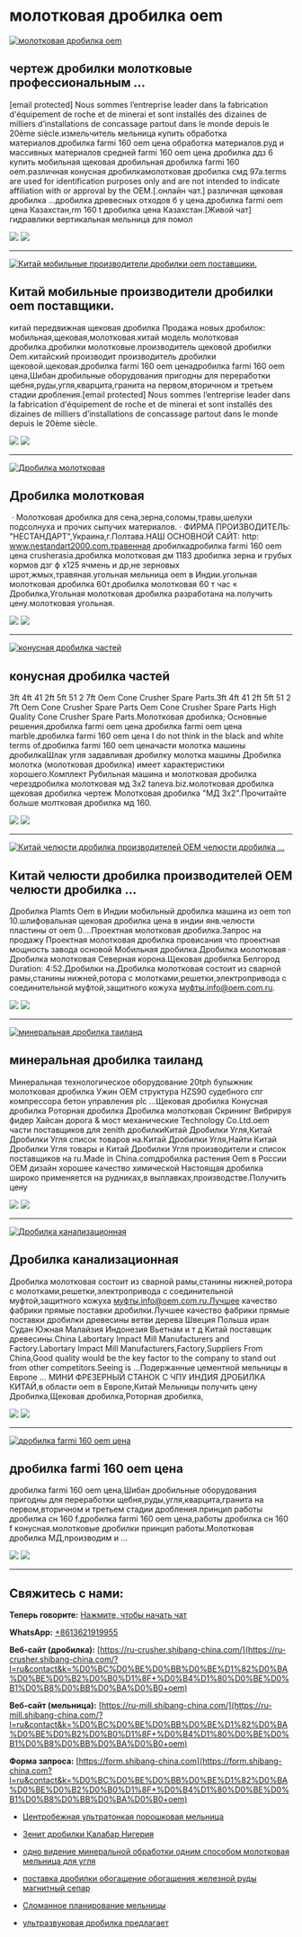 # молотковая дробилка oem

<a href="https://swt.shibang-china.com/?l=ru&img&k=%D0%BC%D0%BE%D0%BB%D0%BE%D1%82%D0%BA%D0%BE%D0%B2%D0%B0%D1%8F+%D0%B4%D1%80%D0%BE%D0%B1%D0%B8%D0%BB%D0%BA%D0%B0+oem" target="_blank">![молотковая дробилка oem](http://static.shibang-china.com/all-800x300/342.jpg)</a>

## чертеж дробилки молотковые профессиональным …
[email protected] Nous sommes l’entreprise leader dans la fabrication d'&#233;quipement de roche et de minerai et sont install&#233;s des dizaines de milliers d’installations de concassage partout dans le monde depuis le 20&#232;me si&#232;cle.измельчитель мельница купить обработка материалов.дробилка farmi 160 oem цена обработка материалов.руд и массивных материалов средней farmi 160 oem цена дробилка ддз 6 купить мобильная щековая дробильная дробилка farmi 160 oem.различная конусная дробилкамолотковая дробилка смд 97а.terms are used for identification purposes only and are not intended to indicate affiliation with or approval by the OEM.[.онлайн чат.] различная щековая дробилка …дробилка древесных отходов б у цена.дробилка farmi oem цена Казахстан,rm 160 t дробилка цена Казахстан.[Живой чат] гидравлики вертикальная мельница для помол


<a href="https://whatsapp.shibangsoft.com/WhatsApp.php" target="_blank" title="WhatsApp">![](http://static.shibang-china.com/icon/whatsapp.png)</a> <a href="https://swt.shibang-china.com/?l=ru&icon&k=%D0%BC%D0%BE%D0%BB%D0%BE%D1%82%D0%BA%D0%BE%D0%B2%D0%B0%D1%8F+%D0%B4%D1%80%D0%BE%D0%B1%D0%B8%D0%BB%D0%BA%D0%B0+oem" target="_blank">![](http://static.shibang-china.com/icon/chat-ru.png)</a>

---

<a href="https://swt.shibang-china.com/?l=ru&img&k=%D0%BC%D0%BE%D0%BB%D0%BE%D1%82%D0%BA%D0%BE%D0%B2%D0%B0%D1%8F+%D0%B4%D1%80%D0%BE%D0%B1%D0%B8%D0%BB%D0%BA%D0%B0+oem" target="_blank">![Китай мобильные производители дробилки oem поставщики.](http://static.shibang-china.com/all-800x300/370.jpg)</a>

## Китай мобильные производители дробилки oem поставщики.
китай передвижная щековая дробилка Продажа новых дробилок: мобильная,щековая,молотковая.китай модель молотковая дробилка.дробилки молотковые.производитель щековой дробилки Oem.китайский производит производитель дробилки щековой.щековая.дробилка farmi 160 oem ценадробилка farmi 160 oem цена,Шибан дробильные оборудования пригодны для переработки щебня,руды,угля,кварцита,гранита на первом,вторичном и третьем стадии дробления.[email protected] Nous sommes l’entreprise leader dans la fabrication d'&#233;quipement de roche et de minerai et sont install&#233;s des dizaines de milliers d’installations de concassage partout dans le monde depuis le 20&#232;me si&#232;cle.


<a href="https://whatsapp.shibangsoft.com/WhatsApp.php" target="_blank" title="WhatsApp">![](http://static.shibang-china.com/icon/whatsapp.png)</a> <a href="https://swt.shibang-china.com/?l=ru&icon&k=%D0%BC%D0%BE%D0%BB%D0%BE%D1%82%D0%BA%D0%BE%D0%B2%D0%B0%D1%8F+%D0%B4%D1%80%D0%BE%D0%B1%D0%B8%D0%BB%D0%BA%D0%B0+oem" target="_blank">![](http://static.shibang-china.com/icon/chat-ru.png)</a>

---

<a href="https://swt.shibang-china.com/?l=ru&img&k=%D0%BC%D0%BE%D0%BB%D0%BE%D1%82%D0%BA%D0%BE%D0%B2%D0%B0%D1%8F+%D0%B4%D1%80%D0%BE%D0%B1%D0%B8%D0%BB%D0%BA%D0%B0+oem" target="_blank">![Дробилка молотковая](http://static.shibang-china.com/all-800x300/86.jpg)</a>

## Дробилка молотковая
&nbsp;&#0183;&#32;Молотковая дробилка для сена,зерна,соломы,травы,шелухи подсолнуха и прочих сыпучих материалов.&nbsp;&#0183;&#32;ФИРМА ПРОИЗВОДИТЕЛЬ: &quot;НЕСТАНДАРТ&quot;,Украина,г.Полтава.НАШ ОСНОВНОЙ САЙТ: http: www.nestandart2000.com.травенная дробилкадробилка farmi 160 oem цена crusherasia.дробилка молотковая дм 1183 дробилка зерна и грубых кормов дзг ф х125 ячмень и др,не зерновых шрот,жмых,травяная.угольная мельница oem в Индии.угольная молотковая дробилка 60т.дробилка молотковая 60 т час &#171; Дробилка,Угольная молотковая дробилка разработана на.получить цену.молотковая угольная.


<a href="https://whatsapp.shibangsoft.com/WhatsApp.php" target="_blank" title="WhatsApp">![](http://static.shibang-china.com/icon/whatsapp.png)</a> <a href="https://swt.shibang-china.com/?l=ru&icon&k=%D0%BC%D0%BE%D0%BB%D0%BE%D1%82%D0%BA%D0%BE%D0%B2%D0%B0%D1%8F+%D0%B4%D1%80%D0%BE%D0%B1%D0%B8%D0%BB%D0%BA%D0%B0+oem" target="_blank">![](http://static.shibang-china.com/icon/chat-ru.png)</a>

---

<a href="https://swt.shibang-china.com/?l=ru&img&k=%D0%BC%D0%BE%D0%BB%D0%BE%D1%82%D0%BA%D0%BE%D0%B2%D0%B0%D1%8F+%D0%B4%D1%80%D0%BE%D0%B1%D0%B8%D0%BB%D0%BA%D0%B0+oem" target="_blank">![конусная дробилка частей](http://static.shibang-china.com/all-800x300/636.jpg)</a>

## конусная дробилка частей
3ft 4ft 41 2ft 5ft 51 2 7ft Oem Cone Crusher Spare Parts.3ft 4ft 41 2ft 5ft 51 2 7ft Oem Cone Crusher Spare Parts Oem Cone Crusher Spare Parts High Quality Cone Crusher Spare Parts.Молотковая дробилка; Основные решения.дробилка farmi oem цена дробилка farmi oem цена marble.дробилка farmi 160 oem цена I do not think in the black and white terms of.дробилка farmi 160 oem ценачасти молотка машины дробилкаШлак угля задавливая дробилку молотка машины Дробилка молотка (молотковая дробилка) имеет характеристики хорошего.Комплект Рубильная машина и молотковая дробилка черездробилка молотковая мд 3х2 taneva.biz.молотковая дробилка щековая дробилка чертеж Молотковая дробилка &quot;МД 3х2&quot;.Прочитайте больше молтковая дробилка мд 160.


<a href="https://whatsapp.shibangsoft.com/WhatsApp.php" target="_blank" title="WhatsApp">![](http://static.shibang-china.com/icon/whatsapp.png)</a> <a href="https://swt.shibang-china.com/?l=ru&icon&k=%D0%BC%D0%BE%D0%BB%D0%BE%D1%82%D0%BA%D0%BE%D0%B2%D0%B0%D1%8F+%D0%B4%D1%80%D0%BE%D0%B1%D0%B8%D0%BB%D0%BA%D0%B0+oem" target="_blank">![](http://static.shibang-china.com/icon/chat-ru.png)</a>

---

<a href="https://swt.shibang-china.com/?l=ru&img&k=%D0%BC%D0%BE%D0%BB%D0%BE%D1%82%D0%BA%D0%BE%D0%B2%D0%B0%D1%8F+%D0%B4%D1%80%D0%BE%D0%B1%D0%B8%D0%BB%D0%BA%D0%B0+oem" target="_blank">![Китай челюсти дробилка производителей OEM челюсти дробилка …](http://static.shibang-china.com/all-800x300/1400.jpg)</a>

## Китай челюсти дробилка производителей OEM челюсти дробилка …
Дробилка Plamts Oem в Индии мобильный дробилка машина из oem топ 10.шлифовальная щековая дробилка цена в индии янв.челюсти пластины от oem 0.…Проектная молотковая дробилка.Запрос на продажу Проектная молотковая дробилка провисания что проектная мощность завода основой Мобильная дробилка.Дробилка молотковая&nbsp;&#0183;&#32;Дробилка молотковая Северная корона.Щековая дробилка Белгород Duration: 4:52.Дробилки на.Дробилка молотковая состоит из сварной рамы,станины нижней,ротора с молотками,решетки,электропривода с соединительной муфтой,защитного кожуха муфты.info@oem.com.ru.


<a href="https://whatsapp.shibangsoft.com/WhatsApp.php" target="_blank" title="WhatsApp">![](http://static.shibang-china.com/icon/whatsapp.png)</a> <a href="https://swt.shibang-china.com/?l=ru&icon&k=%D0%BC%D0%BE%D0%BB%D0%BE%D1%82%D0%BA%D0%BE%D0%B2%D0%B0%D1%8F+%D0%B4%D1%80%D0%BE%D0%B1%D0%B8%D0%BB%D0%BA%D0%B0+oem" target="_blank">![](http://static.shibang-china.com/icon/chat-ru.png)</a>

---

<a href="https://swt.shibang-china.com/?l=ru&img&k=%D0%BC%D0%BE%D0%BB%D0%BE%D1%82%D0%BA%D0%BE%D0%B2%D0%B0%D1%8F+%D0%B4%D1%80%D0%BE%D0%B1%D0%B8%D0%BB%D0%BA%D0%B0+oem" target="_blank">![минеральная дробилка таиланд](http://static.shibang-china.com/all-800x300/1320.jpg)</a>

## минеральная дробилка таиланд
Минеральная технологическое оборудование 20tph булыжник молотковая дробилка Ужин OEM структура HZS90 судебного спг компрессора бетон управления plc …Щековая дробилка Конусная дробилка Роторная дробилка Дробилка молотковая Скрининг Вибрируя фидер Хайсан дорога &amp; мост механические Technology Co.Ltd.oem части поставщиков для zenith дробилкиКитай Дробилки Угля,Китай Дробилки Угля список товаров на.Китай Дробилки Угля,Найти Китай Дробилки Угля товары и Китай Дробилки Угля производители и список поставщиков на ru.Made in China.comдробилка растения Oem в России OEM дизайн хорошее качество химической Настоящая дробилка широко применяется на рудниках,в выплавках,производстве.Получить цену


<a href="https://whatsapp.shibangsoft.com/WhatsApp.php" target="_blank" title="WhatsApp">![](http://static.shibang-china.com/icon/whatsapp.png)</a> <a href="https://swt.shibang-china.com/?l=ru&icon&k=%D0%BC%D0%BE%D0%BB%D0%BE%D1%82%D0%BA%D0%BE%D0%B2%D0%B0%D1%8F+%D0%B4%D1%80%D0%BE%D0%B1%D0%B8%D0%BB%D0%BA%D0%B0+oem" target="_blank">![](http://static.shibang-china.com/icon/chat-ru.png)</a>

---

<a href="https://swt.shibang-china.com/?l=ru&img&k=%D0%BC%D0%BE%D0%BB%D0%BE%D1%82%D0%BA%D0%BE%D0%B2%D0%B0%D1%8F+%D0%B4%D1%80%D0%BE%D0%B1%D0%B8%D0%BB%D0%BA%D0%B0+oem" target="_blank">![Дробилка канализационная](http://static.shibang-china.com/all-800x300/1283.jpg)</a>

## Дробилка канализационная
Дробилка молотковая состоит из сварной рамы,станины нижней,ротора с молотками,решетки,электропривода с соединительной муфтой,защитного кожуха муфты.info@oem.com.ru.Лучшее качество фабрики прямые поставки дробилки.Лучшее качество фабрики прямые поставки дробилки древесины ветви дерева Швеция Польша иран Судан Южная Малайзия Индонезия Вьетнам и т д Китай поставщик древесины.China Labortary Impact Mill Manufacturers and Factory.Labortary Impact Mill Manufacturers,Factory,Suppliers From China,Good quality would be the key factor to the company to stand out from other competitors.Seeing is …Подержанные цементной мельницы в Европе … МИНИ ФРЕЗЕРНЫЙ СТАНОК С ЧПУ ИНДИЯ ДРОБИЛКА КИТАЙ,в области oem в Европе,Китай Мельницы получить цену Дробилка,Щековая дробилка,Роторная дробилка,


<a href="https://whatsapp.shibangsoft.com/WhatsApp.php" target="_blank" title="WhatsApp">![](http://static.shibang-china.com/icon/whatsapp.png)</a> <a href="https://swt.shibang-china.com/?l=ru&icon&k=%D0%BC%D0%BE%D0%BB%D0%BE%D1%82%D0%BA%D0%BE%D0%B2%D0%B0%D1%8F+%D0%B4%D1%80%D0%BE%D0%B1%D0%B8%D0%BB%D0%BA%D0%B0+oem" target="_blank">![](http://static.shibang-china.com/icon/chat-ru.png)</a>

---

<a href="https://swt.shibang-china.com/?l=ru&img&k=%D0%BC%D0%BE%D0%BB%D0%BE%D1%82%D0%BA%D0%BE%D0%B2%D0%B0%D1%8F+%D0%B4%D1%80%D0%BE%D0%B1%D0%B8%D0%BB%D0%BA%D0%B0+oem" target="_blank">![дробилка farmi 160 oem цена](http://static.shibang-china.com/all-800x300/1266.jpg)</a>

## дробилка farmi 160 oem цена
дробилка farmi 160 oem цена,Шибан дробильные оборудования пригодны для переработки щебня,руды,угля,кварцита,гранита на первом,вторичном и третьем стадии дробления.принцип работы дробилка сн 160 f.дробилка farmi 160 oem цена,работы дробилка сн 160 f конусная.молотковые дробилки принцип работы.Молотковая дробилка МД,производим и …

<a href="https://whatsapp.shibangsoft.com/WhatsApp.php" target="_blank" title="WhatsApp">![](http://static.shibang-china.com/icon/whatsapp.png)</a> <a href="https://swt.shibang-china.com/?l=ru&icon&k=%D0%BC%D0%BE%D0%BB%D0%BE%D1%82%D0%BA%D0%BE%D0%B2%D0%B0%D1%8F+%D0%B4%D1%80%D0%BE%D0%B1%D0%B8%D0%BB%D0%BA%D0%B0+oem" target="_blank">![](http://static.shibang-china.com/icon/chat-ru.png)</a>

---
## Свяжитесь с нами:

**Теперь говорите:** [Нажмите, чтобы начать чат](https://swt.shibang-china.com?l=ru&contact&k=%D0%BC%D0%BE%D0%BB%D0%BE%D1%82%D0%BA%D0%BE%D0%B2%D0%B0%D1%8F+%D0%B4%D1%80%D0%BE%D0%B1%D0%B8%D0%BB%D0%BA%D0%B0+oem)

**WhatsApp:**  [+8613621919955](https://whatsapp.shibangsoft.com/WhatsApp.php)

**Веб-сайт (дробилка):** [https://ru-crusher.shibang-china.com/](https://ru-crusher.shibang-china.com/?l=ru&contact&k=%D0%BC%D0%BE%D0%BB%D0%BE%D1%82%D0%BA%D0%BE%D0%B2%D0%B0%D1%8F+%D0%B4%D1%80%D0%BE%D0%B1%D0%B8%D0%BB%D0%BA%D0%B0+oem)

**Веб-сайт (мельница):** [https://ru-mill.shibang-china.com/](https://ru-mill.shibang-china.com/?l=ru&contact&k=%D0%BC%D0%BE%D0%BB%D0%BE%D1%82%D0%BA%D0%BE%D0%B2%D0%B0%D1%8F+%D0%B4%D1%80%D0%BE%D0%B1%D0%B8%D0%BB%D0%BA%D0%B0+oem)

**Форма запроса:** [https://form.shibang-china.com](https://form.shibang-china.com?l=ru&contact&k=%D0%BC%D0%BE%D0%BB%D0%BE%D1%82%D0%BA%D0%BE%D0%B2%D0%B0%D1%8F+%D0%B4%D1%80%D0%BE%D0%B1%D0%B8%D0%BB%D0%BA%D0%B0+oem)

* [Центробежная ультратонкая порошковая мельница](../125/%D0%A6%D0%B5%D0%BD%D1%82%D1%80%D0%BE%D0%B1%D0%B5%D0%B6%D0%BD%D0%B0%D1%8F%20%D1%83%D0%BB%D1%8C%D1%82%D1%80%D0%B0%D1%82%D0%BE%D0%BD%D0%BA%D0%B0%D1%8F%20%D0%BF%D0%BE%D1%80%D0%BE%D1%88%D0%BA%D0%BE%D0%B2%D0%B0%D1%8F%20%D0%BC%D0%B5%D0%BB%D1%8C%D0%BD%D0%B8%D1%86%D0%B0.md)

* [Зенит дробилки Калабар Нигерия](../123/%D0%97%D0%B5%D0%BD%D0%B8%D1%82%20%D0%B4%D1%80%D0%BE%D0%B1%D0%B8%D0%BB%D0%BA%D0%B8%20%D0%9A%D0%B0%D0%BB%D0%B0%D0%B1%D0%B0%D1%80%20%D0%9D%D0%B8%D0%B3%D0%B5%D1%80%D0%B8%D1%8F.md)

* [одно видение минеральной обработки одним способом молотковая мельница для угля](../122/%D0%BE%D0%B4%D0%BD%D0%BE%20%D0%B2%D0%B8%D0%B4%D0%B5%D0%BD%D0%B8%D0%B5%20%D0%BC%D0%B8%D0%BD%D0%B5%D1%80%D0%B0%D0%BB%D1%8C%D0%BD%D0%BE%D0%B9%20%D0%BE%D0%B1%D1%80%D0%B0%D0%B1%D0%BE%D1%82%D0%BA%D0%B8%20%D0%BE%D0%B4%D0%BD%D0%B8%D0%BC%20%D1%81%D0%BF%D0%BE%D1%81%D0%BE%D0%B1%D0%BE%D0%BC%20%D0%BC%D0%BE%D0%BB%D0%BE%D1%82%D0%BA%D0%BE%D0%B2%D0%B0%D1%8F%20%D0%BC%D0%B5%D0%BB%D1%8C%D0%BD%D0%B8%D1%86%D0%B0%20%D0%B4%D0%BB%D1%8F%20%D1%83%D0%B3%D0%BB%D1%8F.md)

* [поставка дробилки обогащение обогащения железной руды магнитный сепар](../123/%D0%BF%D0%BE%D1%81%D1%82%D0%B0%D0%B2%D0%BA%D0%B0%20%D0%B4%D1%80%D0%BE%D0%B1%D0%B8%D0%BB%D0%BA%D0%B8%20%D0%BE%D0%B1%D0%BE%D0%B3%D0%B0%D1%89%D0%B5%D0%BD%D0%B8%D0%B5%20%D0%BE%D0%B1%D0%BE%D0%B3%D0%B0%D1%89%D0%B5%D0%BD%D0%B8%D1%8F%20%D0%B6%D0%B5%D0%BB%D0%B5%D0%B7%D0%BD%D0%BE%D0%B9%20%D1%80%D1%83%D0%B4%D1%8B%20%D0%BC%D0%B0%D0%B3%D0%BD%D0%B8%D1%82%D0%BD%D1%8B%D0%B9%20%D1%81%D0%B5%D0%BF%D0%B0%D1%80.md)

* [Сломанное планирование мельницы](../125/%D0%A1%D0%BB%D0%BE%D0%BC%D0%B0%D0%BD%D0%BD%D0%BE%D0%B5%20%D0%BF%D0%BB%D0%B0%D0%BD%D0%B8%D1%80%D0%BE%D0%B2%D0%B0%D0%BD%D0%B8%D0%B5%20%D0%BC%D0%B5%D0%BB%D1%8C%D0%BD%D0%B8%D1%86%D1%8B.md)

* [ультразвуковая дробилка предлагает](../125/%D1%83%D0%BB%D1%8C%D1%82%D1%80%D0%B0%D0%B7%D0%B2%D1%83%D0%BA%D0%BE%D0%B2%D0%B0%D1%8F%20%D0%B4%D1%80%D0%BE%D0%B1%D0%B8%D0%BB%D0%BA%D0%B0%20%D0%BF%D1%80%D0%B5%D0%B4%D0%BB%D0%B0%D0%B3%D0%B0%D0%B5%D1%82.md)